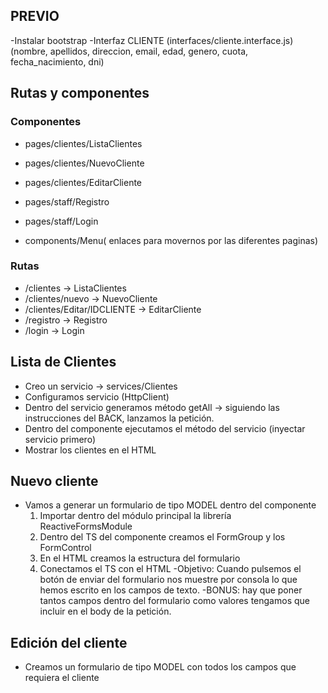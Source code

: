 ## PREVIO

-Instalar bootstrap
-Interfaz CLIENTE (interfaces/cliente.interface.js)
 (nombre, apellidos, direccion, email, edad, genero, cuota, fecha_nacimiento, dni)

## Rutas y componentes

### Componentes
- pages/clientes/ListaClientes
- pages/clientes/NuevoCliente
- pages/clientes/EditarCliente

- pages/staff/Registro
- pages/staff/Login

- components/Menu( enlaces para movernos por las diferentes paginas)

### Rutas
- /clientes -> ListaClientes
- /clientes/nuevo -> NuevoCliente
- /clientes/Editar/IDCLIENTE -> EditarCliente
- /registro -> Registro
- /login -> Login


## Lista de Clientes

- Creo un servicio -> services/Clientes
- Configuramos servicio (HttpClient)
- Dentro del servicio generamos método getAll -> siguiendo las instrucciones del BACK, lanzamos la petición.
- Dentro del componente ejecutamos el método del servicio (inyectar servicio primero)
- Mostrar los clientes en el HTML

## Nuevo cliente
- Vamos a generar un formulario de tipo MODEL dentro del componente
    1. Importar dentro del módulo principal la librería ReactiveFormsModule
    2. Dentro del TS del componente creamos el FormGroup y los FormControl
    3. En el HTML creamos la estructura del formulario
    4. Conectamos el TS con el HTML
        -Objetivo: Cuando pulsemos el botón de enviar del formulario nos muestre por consola lo que hemos escrito en los campos de texto.
        -BONUS: hay que poner tantos campos dentro del formulario como valores tengamos que incluir en el body de la petición.

## Edición del cliente

- Creamos un formulario de tipo MODEL con todos los campos que requiera el cliente
